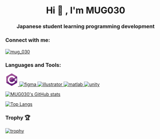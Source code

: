 <h1 align="center">Hi 👋 , I'm MUG030</h1>
<h3 align="center">Japanese student learning programming development</h3>

<h3 align="left">Connect with me:</h3>
<p align="left">
<a href="https://twitter.com/mug_030" target="blank"><img align="center" src="https://raw.githubusercontent.com/rahuldkjain/github-profile-readme-generator/master/src/images/icons/Social/twitter.svg" alt="mug_030" height="30" width="40" /></a>
</p>

<h3 align="left">Languages and Tools:</h3>

 <a href="https://www.w3schools.com/cs/" target="_blank" rel="noreferrer"> <img src="https://raw.githubusercontent.com/devicons/devicon/master/icons/csharp/csharp-original.svg" alt="csharp" width="40" height="40"/> </a> <a href="https://www.figma.com/" target="_blank" rel="noreferrer"> <img src="https://www.vectorlogo.zone/logos/figma/figma-icon.svg" alt="figma" width="40" height="40"/> </a> <a href="https://www.adobe.com/in/products/illustrator.html" target="_blank" rel="noreferrer"> <img src="https://www.vectorlogo.zone/logos/adobe_illustrator/adobe_illustrator-icon.svg" alt="illustrator" width="40" height="40"/> </a> <a href="https://www.mathworks.com/" target="_blank" rel="noreferrer"> <img src="https://upload.wikimedia.org/wikipedia/commons/2/21/Matlab_Logo.png" alt="matlab" width="40" height="40"/> </a> <a href="https://unity.com/" target="_blank" rel="noreferrer"> <img src="https://www.vectorlogo.zone/logos/unity3d/unity3d-icon.svg" alt="unity" width="40" height="40"/> </a> </p>

[![MUG030's GitHub stats](https://github-readme-stats.vercel.app/api?username=MUG030&theme=gruvbox&show_icons=true)](https://github.com/MUG030/github-readme-stats)

[![Top Langs](https://github-readme-stats.vercel.app/api/top-langs/?username=MUG030&theme=gruvbox&show_icons=true&layout=compact)](https://github.com/MUG030/github-readme-stats)




### Trophy 🏆

[![trophy](https://github-profile-trophy.vercel.app/?username=MUG030&theme=gruvbox?hide=issues,reviews)](https://github.com/ryo-ma/github-profile-trophy)



<!--
**MUG030/MUG030** is a ✨ _special_ ✨ repository because its `README.md` (this file) appears on your GitHub profile.


Here are some ideas to get you started:

- 🔭 I’m currently working on ...
- 🌱 I’m currently learning ...
- 👯 I’m looking to collaborate on ...
- 🤔 I’m looking for help with ...
- 💬 Ask me about ...
- 📫 How to reach me: ...
- 😄 Pronouns: ...
- ⚡ Fun fact: ...
-->
